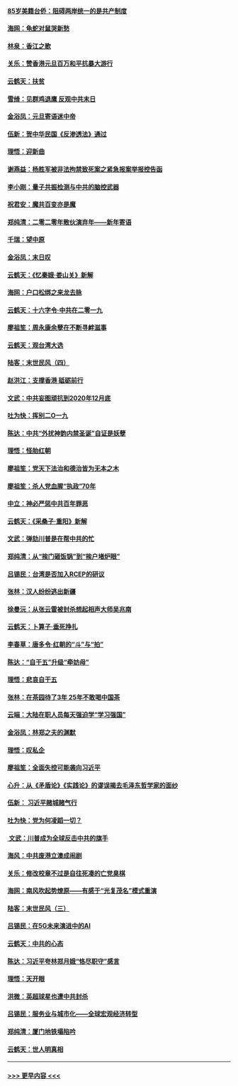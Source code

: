#### [85岁美籍台侨：阻碍两岸统一的是共产制度](../pages/nsc993/n11765043.md?t=01031933) 
#### [海网：龟蛇对鼠哭新愁](../pages/nsc993/n11764895.md?t=01031933) 
#### [林泉：香江之歌](../pages/nsc993/n11764415.md?t=01031933) 
#### [关乐：赞香港元旦百万和平抗暴大游行](../pages/nsc993/n11764382.md?t=01031933) 
#### [云鹤天：扶贫](../pages/nsc993/n11764245.md?t=01031933) 
#### [雪绮：见群鸡退鹰  反观中共末日](../pages/nsc993/n11762112.md?t=01031933) 
#### [金浴凤：元旦寄语迷中帝](../pages/nsc993/n11761788.md?t=01031933) 
#### [伍新：贺中华民国《反渗透法》通过](../pages/nsc993/n11761994.md?t=01031933) 
#### [理悟：迎新曲](../pages/nsc993/n11761152.md?t=01031933) 
#### [谢燕益：杨胜军被非法拘禁致死案之紧急报案举报控告函](../pages/nsc993/n11756134.md?t=01031933) 
#### [李小刚：量子共振检测与中共的脑控武器](../pages/nsc993/n11754518.md?t=01031933) 
#### [祝君安：魔共百变亦是魔](../pages/nsc993/n11754469.md?t=01031933) 
#### [郑纯清：二零二零年散伙演弃年——新年寄语](../pages/nsc993/n11754195.md?t=01031933) 
#### [千瑞：望中原](../pages/nsc993/n11754159.md?t=01031933) 
#### [金浴凤：末日叹](../pages/nsc993/n11752359.md?t=01031933) 
#### [云鹤天：《忆秦娥‧娄山关》新解](../pages/nsc993/n11752348.md?t=01031933) 
#### [海网：户口松绑之来龙去脉](../pages/nsc993/n11752328.md?t=01031933) 
#### [云鹤天：十六字令‧中共在二零一九](../pages/nsc993/n11752305.md?t=01031933) 
#### [廖祖笙：周永康余孽在不断寻衅滋事](../pages/nsc993/n11751013.md?t=01031933) 
#### [云鹤天：观台湾大选](../pages/nsc993/n11751007.md?t=01031933) 
#### [陆客：末世民风（四）](../pages/nsc993/n11749203.md?t=01031933) 
#### [赵洪江：支撑香港 砥砺前行](../pages/nsc993/n11748482.md?t=01031933) 
#### [文武：中共妄图顽抗到2020年12月底](../pages/nsc993/n11748446.md?t=01031933) 
#### [吐为快：挥别二O一九](../pages/nsc993/n11748411.md?t=01031933) 
#### [陈达：中共“外扰神韵内禁圣诞”自证是妖孽](../pages/nsc993/n11748226.md?t=01031933) 
#### [理悟：怪胎红朝](../pages/nsc993/n11748206.md?t=01031933) 
#### [廖祖笙：党天下法治和德治皆为无本之木](../pages/nsc993/n11748135.md?t=01031933) 
#### [廖祖笙：杀人党血腥“执政”70年](../pages/nsc993/n11745144.md?t=01031933) 
#### [中立：神必严惩中共百年罪恶](../pages/nsc993/n11744970.md?t=01031933) 
#### [云鹤天：《采桑子‧重阳》新解](../pages/nsc993/n11744948.md?t=01031933) 
#### [文武：弹劾川普是在帮中共的忙](../pages/nsc993/n11744758.md?t=01031933) 
#### [郑纯清：从“挨门砸饭锅”到“挨户堵炉眼”](../pages/nsc993/n11744745.md?t=01031933) 
#### [吕锡民：台湾是否加入RCEP的研议](../pages/nsc993/n11744701.md?t=01031933) 
#### [张林：汉人纷纷逃出新疆](../pages/nsc993/n11743530.md?t=01031933) 
#### [徐曼沅：从张云雷被封杀想起相声大师吴兆南](../pages/nsc993/n11741816.md?t=01031933) 
#### [云鹤天：卜算子‧垂死挣扎](../pages/nsc993/n11739956.md?t=01031933) 
#### [李春草：唐多令‧红朝的“斗”与“拍”](../pages/nsc993/n11739830.md?t=01031933) 
#### [陈达：“自干五”升级“牵妨母”](../pages/nsc993/n11739724.md?t=01031933) 
#### [理悟：悲哀自干五](../pages/nsc993/n11739547.md?t=01031933) 
#### [张林：在茶园待了3年 25年不敢喝中国茶](../pages/nsc993/n11739240.md?t=01031933) 
#### [云端：大陆在职人员每天强迫学“学习强国”](../pages/nsc993/n11738735.md?t=01031933) 
#### [金浴凤：林郑之夫的渊默](../pages/nsc993/n11737735.md?t=01031933) 
#### [理悟：叹私企](../pages/nsc993/n11737715.md?t=01031933) 
#### [廖祖笙：全面失控可能袭向习近平](../pages/nsc993/n11737704.md?t=01031933) 
#### [心升：从《矛盾论》《实践论》的谬误揭去毛泽东哲学家的面纱](../pages/nsc993/n11736962.md?t=01031933) 
#### [伍新： 习近平赌城赌气行](../pages/nsc993/n11736929.md?t=01031933) 
#### [吐为快：党为何凌蹈一切？](../pages/nsc993/n11736915.md?t=01031933) 
#### [ 文武：川普成为全球反击中共的旗手](../pages/nsc993/n11736882.md?t=01031933) 
#### [海风：中共废港立澳成闹剧](../pages/nsc993/n11735857.md?t=01031933) 
#### [关乐：修改校章不过是自往死凑的亡党臭棋](../pages/nsc993/n11735097.md?t=01031933) 
#### [海网：南风吹起势燎原——有感于“光复茂名”模式重演](../pages/nsc993/n11732308.md?t=01031933) 
#### [陆客：末世民风（三）](../pages/nsc993/n11732211.md?t=01031933) 
#### [吕锡民：在5G未来演进中的AI](../pages/nsc993/n11730010.md?t=01031933) 
#### [云鹤天：中共的心态](../pages/nsc993/n11729906.md?t=01031933) 
#### [陈达：习近平夸林郑月娥“恪尽职守”感言](../pages/nsc993/n11729881.md?t=01031933) 
#### [理悟：天开眼](../pages/nsc993/n11729699.md?t=01031933) 
#### [洪微：英超球星也遭中共封杀](../pages/nsc993/n11727243.md?t=01031933) 
#### [吕锡民：服务业与城市化——全球宏观经济转型](../pages/nsc993/n11725845.md?t=01031933) 
#### [郑纯清：厦门地铁塌陷吟](../pages/nsc993/n11725813.md?t=01031933) 
#### [云鹤天：世人明真相](../pages/nsc993/n11725621.md?t=01031933) 

----
#### [ >>> 更早内容 <<< ](../indexes/nsc993-earlier.md)
